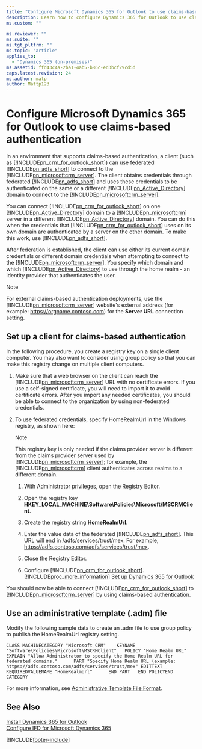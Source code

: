 ```yaml
---
title: "Configure Microsoft Dynamics 365 for Outlook to use claims-based authentication | Microsoft Docs"
description: Learn how to configure Dynamics 365 for Outlook to use claims-based authentication with Dynamics 365 Customer Engagement (on-premises)
ms.custom: ""

ms.reviewer: ""
ms.suite: ""
ms.tgt_pltfrm: ""
ms.topic: "article"
applies_to: 
  - "Dynamics 365 (on-premises)"
ms.assetid: ffd43c4a-2ba1-4ab5-b86c-ed3bcf29cd5d
caps.latest.revision: 24
ms.author: matp
author: Mattp123
---
```

# Configure Microsoft Dynamics 365 for Outlook to use claims-based authentication



In an environment that supports claims-based authentication, a client (such as [!INCLUDE[pn_crm_for_outlook_short](../includes/pn-crm-for-outlook-short.md)]) can use federated [!INCLUDE[pn_adfs_short](../includes/pn-adfs-short.md)] to connect to the [!INCLUDE[pn_microsoftcrm_server](../includes/pn-microsoftcrm-server.md)]. The client obtains credentials through federated [!INCLUDE[pn_adfs_short](../includes/pn-adfs-short.md)] and uses these credentials to be authenticated on the same or a different [!INCLUDE[pn_Active_Directory](../includes/pn-active-directory.md)] domain to connect to the [!INCLUDE[pn_microsoftcrm_server](../includes/pn-microsoftcrm-server.md)].  
  
 You can connect [!INCLUDE[pn_crm_for_outlook_short](../includes/pn-crm-for-outlook-short.md)] on one [!INCLUDE[pn_Active_Directory](../includes/pn-active-directory.md)] domain to a [!INCLUDE[pn_microsoftcrm](../includes/pn-microsoftcrm.md)] server in a different [!INCLUDE[pn_Active_Directory](../includes/pn-active-directory.md)] domain. You can do this when the credentials that [!INCLUDE[pn_crm_for_outlook_short](../includes/pn-crm-for-outlook-short.md)] uses on its own domain are authenticated by a server on the other domain. To make this work, use [!INCLUDE[pn_adfs_short](../includes/pn-adfs-short.md)].  
  
 After federation is established, the client can use either its current domain credentials or different domain credentials when attempting to connect to the [!INCLUDE[pn_microsoftcrm_server](../includes/pn-microsoftcrm-server.md)]. You specify which domain and which [!INCLUDE[pn_Active_Directory](../includes/pn-active-directory.md)] to use through the home realm - an identity provider that authenticates the user.  
  
> [!NOTE]
>  For external claims-based authentication deployments, use the [!INCLUDE[pn_microsoftcrm_server](../includes/pn-microsoftcrm-server.md)] website's external address (for example: https://orgname.contoso.com) for the **Server URL** connection setting.  
  
## Set up a client for claims-based authentication  
 In the following procedure, you create a registry key on a single client computer. You may also want to consider using group policy so that you can make this registry change on multiple client computers.  
  
1.  Make sure that a web browser on the client can reach the [!INCLUDE[pn_microsoftcrm_server](../includes/pn-microsoftcrm-server.md)] URL with no certificate errors. If you use a self-signed certificate, you will need to import it to avoid certificate errors. After you import any needed certificates, you should be able to connect to the organization by using non-federated credentials.  
  
2.  To use federated credentials, specify HomeRealmUrl in the Windows registry, as shown here:  
  
    > [!NOTE]
    >  This registry key is only needed if the claims provider server is different from the claims provider server used by [!INCLUDE[pn_microsoftcrm_server](../includes/pn-microsoftcrm-server.md)]; for example, the [!INCLUDE[pn_microsoftcrm](../includes/pn-microsoftcrm.md)] client authenticates across realms to a different domain.  
  
    1.  With Administrator privileges, open the Registry Editor.  
  
    2.  Open the registry key **HKEY_LOCAL_MACHINE\Software\Policies\Microsoft\MSCRMClient**.  
  
    3.  Create the registry string **HomeRealmUrl**.  
  
    4.  Enter the value data of the federated [!INCLUDE[pn_adfs_short](../includes/pn-adfs-short.md)]. This URL will end in /adfs/services/trust/mex.  For example, https://adfs.contoso.com/adfs/services/trust/mex.  
  
    5.  Close the Registry Editor.  
  
    6.  Configure [!INCLUDE[pn_crm_for_outlook_short](../includes/pn-crm-for-outlook-short.md)]. [!INCLUDE[proc_more_information](../includes/proc-more-information.md)] [Set up Dynamics 365 for Outlook](../../../outlook-addin/user-guide/set-up.md) 
  
 You should now be able to connect [!INCLUDE[pn_crm_for_outlook_short](../includes/pn-crm-for-outlook-short.md)] to [!INCLUDE[pn_microsoftcrm_server](../includes/pn-microsoftcrm-server.md)] by using claims-based authentication.  
  
## Use an administrative template (.adm) file  
 Modify the following sample data to create an .adm file to use group policy to publish the HomeRealmUrl registry setting.  
  
```  
CLASS MACHINECATEGORY "Microsoft CRM"    KEYNAME "Software\Policies\Microsoft\MSCRMClient"   POLICY "Home Realm URL"      EXPLAIN "Allow Administrator to specify the Home Realm URL for federated domains."      PART "Specify Home Realm URL (example: https://adfs.contoso.com/adfs/services/trust/mex" EDITTEXT REQUIREDVALUENAME "HomeRealmUrl"      END PART   END POLICYEND CATEGORY  
```  
  
 For more information, see [Administrative Template File Format](/previous-versions/windows/desktop/Policy/administrative-template-file-format).  
  
## See Also  
 [Install Dynamics 365 for Outlook](../../../outlook-addin/admin-guide/install.md)   </br>
 [Configure IFD for Microsoft Dynamics 365](configure-ifd-for-dynamics-365.md)



[!INCLUDE[footer-include](../../../includes/footer-banner.md)]
